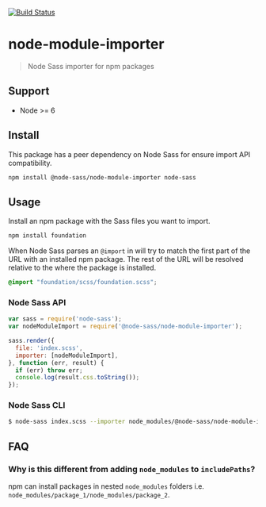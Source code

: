 [![Build Status](https://travis-ci.org/sasstools/node-module-importer.svg?branch=master)](https://travis-ci.org/sasstools/node-module-importer)

# node-module-importer

>Node Sass importer for npm packages

## Support

- Node >= 6

## Install

This package has a peer dependency on Node Sass for ensure import API compatibility.

```sh
npm install @node-sass/node-module-importer node-sass
```

## Usage

Install an npm package with the Sass files you want to import.
```js
npm install foundation
```

When Node Sass parses an `@import` in will try to match the first part of the URL with an installed npm package. The rest of the URL will be resolved relative to the where the package is installed.

```css
@import "foundation/scss/foundation.scss";
```

### Node Sass API

```js
var sass = require('node-sass');
var nodeModuleImport = require('@node-sass/node-module-importer');

sass.render({
  file: 'index.scss',
  importer: [nodeModuleImport],
}, function (err, result) {
  if (err) throw err;
  console.log(result.css.toString());
});
```

### Node Sass CLI

```sh
$ node-sass index.scss --importer node_modules/@node-sass/node-module-importer/index.js
```

## FAQ

### Why is this different from adding `node_modules` to `includePaths`?

npm can install packages in nested `node_modules` folders i.e. `node_modules/package_1/node_modules/package_2`.
